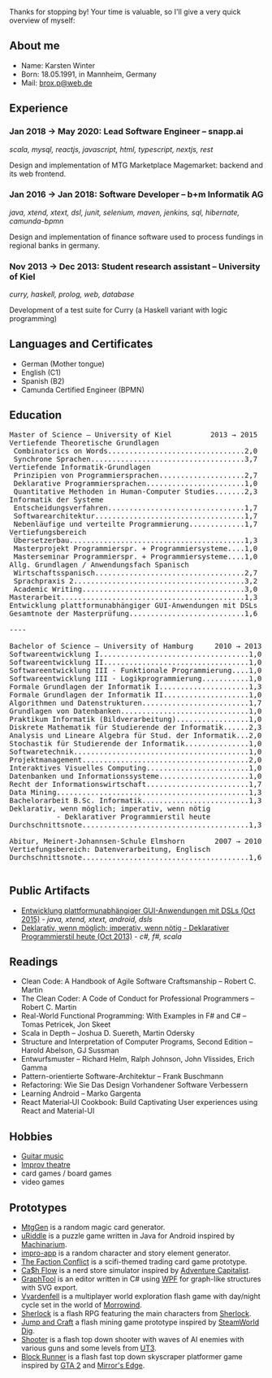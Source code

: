 
Thanks for stopping by! Your time is valuable, so I'll give a very quick overview of myself:

## About me

- Name: Karsten Winter
- Born:	18.05.1991, in Mannheim, Germany
- Mail:	[brox.p@web.de](mailto:brox.p@web.de)

## Experience

### Jan 2018 → May 2020: Lead Software Engineer – snapp.ai 		 		
*scala, mysql, reactjs, javascript, html, typescript, nextjs, rest*

Design and implementation of MTG Marketplace Magemarket: backend and its web frontend.

### Jan 2016 → Jan 2018: Software Developer – b+m Informatik AG
*java, xtend, xtext, dsl, junit, selenium, maven, jenkins, sql, hibernate, camunda-bpmn*

Design and implementation of finance software used to process fundings in regional banks in germany.

### Nov 2013 → Dec 2013: Student research assistant – University of Kiel
*curry, haskell, prolog, web, database*

Development of a test suite for Curry (a Haskell variant with logic programming)

## Languages and Certificates

- German (Mother tongue)
- English (C1)
- Spanish (B2)
- Camunda Certified Engineer (BPMN)

## Education

<pre>
Master of Science – University of Kiel         2013 → 2015
Vertiefende Theoretische Grundlagen
 Combinatorics on Words................................2,0
 Synchrone Sprachen....................................3,7
Vertiefende Informatik-Grundlagen
 Prinzipien von Programmiersprachen....................2,7
 Deklarative Programmiersprachen.......................1,0
 Quantitative Methoden in Human-Computer Studies.......2,3
Informatik der Systeme
 Entscheidungsverfahren................................1,7
 Softwarearchitektur...................................1,7
 Nebenläufige und verteilte Programmierung.............1,7
Vertiefungsbereich
 Übersetzerbau.........................................1,3
 Masterprojekt Programmierspr. + Programmiersysteme....1,0
 Masterseminar Programmierspr. + Programmiersysteme....1,0
Allg. Grundlagen / Anwendungsfach Spanisch
 Wirtschaftsspanisch...................................2,7
 Sprachpraxis 2........................................3,2
 Academic Writing......................................3,0
Masterarbeit...........................................1,3
Entwicklung plattformunabhängiger GUI-Anwendungen mit DSLs
Gesamtnote der Masterprüfung...........................1,6

----

Bachelor of Science – University of Hamburg     2010 → 2013
Softwareentwicklung I...................................1,0
Softwareentwicklung II..................................1,0
Softwareentwicklung III - Funktionale Programmierung....1,0
Softwareentwicklung III - Logikprogrammierung...........1,0
Formale Grundlagen der Informatik I.....................1,3
Formale Grundlagen der Informatik II....................1,0
Algorithmen und Datenstrukturen.........................1,7
Grundlagen von Datenbanken..............................1,0
Praktikum Informatik (Bildverarbeitung).................1,0
Diskrete Mathematik für Studierende der Informatik......2,3
Analysis und Lineare Algebra für Stud. der Informatik...2,0
Stochastik für Studierende der Informatik...............1,0
Softwaretechnik.........................................1,0
Projektmanagement.......................................2,0
Interaktives Visuelles Computing........................1,0
Datenbanken und Informationssysteme.....................1,0
Recht der Informationswirtschaft........................1,7
Data Mining.............................................1,3
Bachelorarbeit B.Sc. Informatik.........................1,3
Deklarativ, wenn möglich; imperativ, wenn nötig
           - Deklarativer Programmierstil heute
Durchschnittsnote.......................................1,3

Abitur, Meinert-Johannsen-Schule Elmshorn       2007 → 2010
Vertiefungsbereich: Datenverarbeitung, Englisch
Durchschnittsnote.......................................1,6

</pre>

## Public Artifacts

- [Entwicklung plattformunabhängiger GUI-Anwendungen mit DSLs (Oct 2015)](https://www.informatik.uni-kiel.de/~mh/lehre/abschlussarbeiten/msc/pietrzyk.pdf) - *java, xtend, xtext, android, dsls*
- [Deklarativ, wenn möglich; imperativ, wenn nötig - Deklarativer Programmierstil heute (Oct 2013)](http://deklarativ.wordpress.com/) - *c#, f#, scala*

## Readings

- Clean Code: A Handbook of Agile Software Craftsmanship – Robert C. Martin
- The Clean Coder: A Code of Conduct for Professional Programmers – Robert C. Martin
- Real-World Functional Programming: With Examples in F# and C# – Tomas Petricek, Jon Skeet
- Scala in Depth – Joshua D. Suereth, Martin Odersky
- Structure and Interpretation of Computer Programs, Second Edition – Harold Abelson, GJ Sussman 
- Entwurfsmuster – Richard Helm, Ralph Johnson, John Vlissides, Erich Gamma
- Pattern-orientierte Software-Architektur – Frank Buschmann
- Refactoring: Wie Sie Das Design Vorhandener Software Verbessern 
- Learning Android – Marko Gargenta 
- React Material‑UI Cookbook: Build Captivating User experiences using React and Material-UI

## Hobbies

- [Guitar music](https://soundcloud.com/karstenwinter)
- [Improv theatre](https://facebook.com/eukalyptussalat)
- card games / board games
- video games

## Prototypes

- [MtgGen](mtggen.md) is a random magic card generator.
- [uRiddle](uriddle.md) is a puzzle game written in Java for Android inspired by [Machinarium](https://en.wikipedia.org/wiki/Machinarium).
- [impro-app](impro-app) is a random character and story element generator.
- [The Faction Conflict](factions.md) is a scifi-themed trading card game prototype.
- [Ca$h Flow](cf.md) is a nerd store simulator inspired by [Adventure Capitalist](https://en.wikipedia.org/wiki/Adventure_Capitalist).
- [GraphTool](graphtool.md) is an editor written in C# using [WPF](https://en.wikipedia.org/wiki/Windows_Presentation_Foundation) for graph-like structures with SVG export.
- [Vvardenfell](vvardenfell.md) is a multiplayer world exploration flash game with day/night cycle set in the world of [Morrowind](https://en.wikipedia.org/wiki/The_Elder_Scrolls_III:_Morrowind).
- [Sherlock](sherlock.md) is a flash RPG featuring the main characters from [Sherlock](https://en.wikipedia.org/wiki/Sherlock_(TV_series)).
- [Jump and Craft](jump-and-craft.md) a flash mining game prototype inspired by [SteamWorld Dig](https://en.wikipedia.org/wiki/SteamWorld_Dig).
- [Shooter](flash-shooter.md) is a flash top down shooter with waves of AI enemies with various guns and some levels from [UT3](https://en.wikipedia.org/wiki/Unreal_Tournament_3).
- [Block Runner](flash-block-runner.md) is a flash fast top down skyscraper platformer game inspired by [GTA 2](https://en.wikipedia.org/wiki/Grand_Theft_Auto_2) and [Mirror's Edge](https://en.wikipedia.org/wiki/Mirror’s_Edge).


<!--
### Ruby programs

[Ruby IDE](ruby-ide.md) is a ruby programming environment with syntax highlighting and context sensitive help, running in your browser using [Opal](http://opalrb.org).

[Ruby shell](ruby-shell.md) is a small ruby programming environment with a [REPL](https://en.wikipedia.org/wiki/REPL) with syntax highlighting and integrated documentation, running in your browser using [Opal](http://opalrb.org).

[Match3](ruby-match3.md) is a minimal console based [Bejeweled](https://en.wikipedia.org/wiki/Bejeweled) clone written in ruby, running in your browser using Opal.

 .NET programs

[Angry Nerd](angry-nerd.md) is a 2D platformer game written in C# using the Unity engine that features a generated levels and is cross-platform (Desktop, Browser, Mobile).

[Control Mindstorms](control-mindstorms.md) is an F# program that can read sensors of and send commands to the Mindstorms EV3.

[Flatmania](flatmania.md) is a 2D driving game written in C# using [XNA](https://en.wikipedia.org/wiki/Microsoft_XNA) that features a powerful physics engine and externally defined levels.

[Silver City](silver-city.md) is a small editor for [SimCity 2000](https://en.wikipedia.org/wiki/SimCity_2000) cities written in C# using Silverlight.

 JVM programs

[Clean stacktrace](clean-stacktrace.md) is a small Xtend program that filters out irrelevant lines of a stacktrace that was previously loaded into the clipboard.

[Active annotations](active-annotations.md) can be used in Xtend for seamless metaprogramming. Check out that page for details and examples.

[Illium](illium.md) is a console-based text adventure tool written in Scala and set in the [Mass Effect](https://en.wikipedia.org/wiki/Mass_Effect) universe.

[MathEd](mathed.md) is a small tool written in Xtend using JavaFX that simplifies input of mathematical symbols.

[Puzzle](flash-puzzle.md) is a simple puzzle game with drag and drop.

[RGB clock](flash-clock.md): Can you read it? Can you explain it? Would you wear it?
-->
